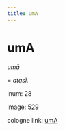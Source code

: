 ```yaml
---
title: umA
---
```


# umA

<i>umā</i>  <div n="lb" />= <i>atasī.</i>

lnum: 28

image: [529](https://www.sanskrit-lexicon.uni-koeln.de/scans/csl-apidev/servepdf.php?dict=snp&page=529)

cologne link: [umA](https://sanskrit-lexicon.uni-koeln.de/scans/csl-apidev/getword.php?dict=snp&key=umA)

